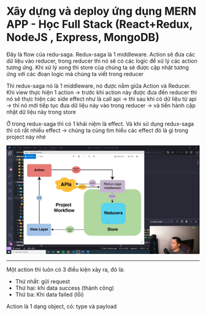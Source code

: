 # Xây dựng và deploy ứng dụng MERN APP - Học Full Stack (React+Redux, NodeJS , Express, MongoDB)

Đây là flow của redu-saga. Redux-saga là 1 middleware. Action sẽ đưa các dữ liệu vào reducer, trong reducer thì nó sẽ có các logic để xử lý các action tương ứng. Khi xử lý xong thì store của chúng ta sẽ được cập nhật tương ứng với các đoạn logic mà chúng ta viết trong reducer

Thì redux-saga nó là 1 middleware, nó được nằm giữa Action và Reducer. Khi view thực hiện 1 action -> trước khi action này được đưa đến reducer thì nó sẽ thực hiện các side effect như là call api -> thì sau khi có dữ liệu từ api -> thì nó mới tiếp tục đưa dữ liệu này vào trong reducer -> và tiến hành cập nhật dữ liệu này trong store

Ở trong redux-saga thì có 1 khái niệm là effect. Và khi sử dụng redux-saga thì có rất nhiều effect -> chúng ta cùng tìm hiểu các effect đó là gì trong project này nhé

![alt text](image.png)

---

Một action thì luôn có 3 điều kiện xảy ra, đó là:

- Thứ nhất: gửi request
- Thứ hai: khi data success (thành công)
- Thứ ba: Khi data failed (lỗi)

Action là 1 dạng object, có: type và payload
